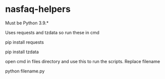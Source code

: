 # nasfaq-helpers

Must be Python 3.9.*

Uses requests and tzdata so run these in cmd

pip install requests

pip install tzdata

open cmd in files directory and use this to run the scripts. Replace filename

python filename.py
